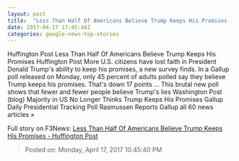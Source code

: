 ```yaml
---
layout: post
title:  "Less Than Half Of Americans Believe Trump Keeps His Promises - Huffington Post"
date: 2017-04-17 17:45:40Z
categories: google-news-top-stories
---
```


Huffington Post Less Than Half Of Americans Believe Trump Keeps His Promises Huffington Post More U.S. citizens have lost faith in President Donald Trump's ability to keep his promises, a new survey finds. In a Gallup poll released on Monday, only 45 percent of adults polled say they believe Trump keeps his promises. That's down 17 points ... This brutal new poll shows that fewer and fewer people believe Trump's lies Washington Post (blog) Majority in US No Longer Thinks Trump Keeps His Promises Gallup Daily Presidential Tracking Poll Rasmussen Reports Gallup all 60 news articles »


Full story on F3News: [Less Than Half Of Americans Believe Trump Keeps His Promises - Huffington Post](http://www.f3nws.com/n/vJWRJF)

> Posted on: Monday, April 17, 2017 10:45:40 PM
